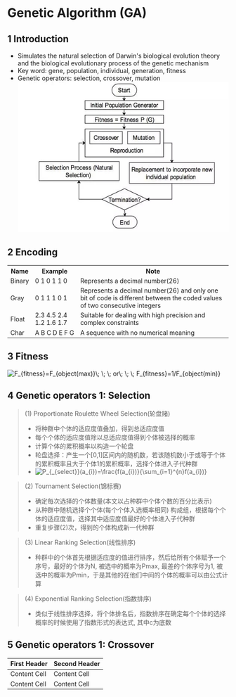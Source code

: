 # Genetic Algorithm (GA)

## 1 Introduction
- Simulates the natural selection of Darwin's biological evolution theory and the biological evolutionary process of the genetic mechanism
- Key word: gene, population, individual, generation, fitness
- Genetic operators: selection, crossover, mutation  
![image](https://github.com/ananJet/Heuristic-Algorithm/blob/master/GA/flow.jpg)  


## 2 Encoding
<table><tr><th>Name</th><th>Example</th><th>Note</th></tr><tr><td>Binary</td><td>0 1 0 1 1 0<br></td><td>Represents a decimal number(26)</td></tr><tr><td>Gray</td><td>0 1 1 1 0 1</td><td>Represents a decimal number(26) and only one bit of code is different between the coded values of two consecutive integers</td></tr><tr><td>Float</td><td>2.3 4.5 2.4 1.2 1.6 1.7</td><td>Suitable for dealing with high precision and complex constraints</td></tr><tr><td>Char</td><td>A B C D E F G</td><td>A sequence with no numerical meaning</td></tr></table>

## 3 Fitness  
<img src="https://latex.codecogs.com/gif.latex?F_{fitness}=F_{object(max)}\;&space;\;&space;\;&space;or\;&space;\;&space;\;&space;F_{fitness}=1/F_{object(min)}" title="F_{fitness}=F_{object(max)}\; \; \; or\; \; \; F_{fitness}=1/F_{object(min)}" />  

## 4 Genetic operators 1: Selection  
>(1) Proportionate Roulette Wheel Selection(轮盘赌)
>- 将种群中个体的适应度值叠加，得到总适应度值
>- 每个个体的适应度值除以总适应度值得到个体被选择的概率
>- 计算个体的累积概率以构造一个轮盘
>- 轮盘选择：产生一个[0,1]区间内的随机数，若该随机数小于或等于个体的累积概率且大于个体1的累积概率，选择个体进入子代种群  
>- <img src="https://latex.codecogs.com/gif.latex?P_{_{select}}(a_{i})=\frac{f(a_{i})}{\sum_{i=1}^{n}f(a_{i})}" title="P_{_{select}}(a_{i})=\frac{f(a_{i})}{\sum_{i=1}^{n}f(a_{i})}" />

>(2) Tournament Selection(锦标赛)
>- 确定每次选择的个体数量(本文以占种群中个体个数的百分比表示)
>- 从种群中随机选择个个体(每个个体入选概率相同) 构成组，根据每个个体的适应度值，选择其中适应度值最好的个体进入子代种群
>- 重复步骤(2)次，得到的个体构成新一代种群

>(3) Linear Ranking Selection(线性排序)
>- 种群中的个体首先根据适应度的值进行排序，然后给所有个体赋予一个序号，最好的个体为N, 被选中的概率为Pmax, 最差的个体序号为1, 被选中的概率为Pmin，于是其他的在他们中间的个体的概率可以由公式计算  

>(4) Exponential Ranking Selection(指数排序)
>- 类似于线性排序选择，将个体排名后，指数排序在确定每个个体的选择概率的时候使用了指数形式的表达式, 其中c为底数  

## 5 Genetic operators 1: Crossover  
| First Header  | Second Header |
| ------------- | ------------- |
| Content Cell  | Content Cell  |
| Content Cell  | Content Cell  |


